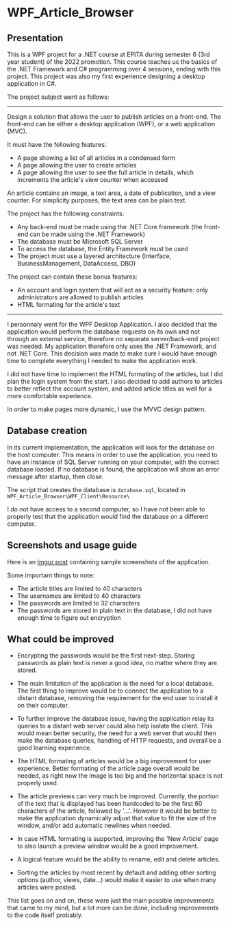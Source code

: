 # WPF_Article_Browser

## Presentation

This is a WPF project for a .NET course at EPITA during semester 6 (3rd year student) of the 2022 promotion. This course teaches us the basics of the .NET Framework and C# programming over 4 sessions, ending with this project. This project was also my first experience designing a desktop application in C#.

The project subject went as follows:

---
Design a solution that allows the user to publish articles on a front-end. The front-end can be either a desktop application (WPF), or a web application (MVC).

It must have the following features:
- A page showing a list of all articles in a condensed form
- A page allowing the user to create articles
- A page allowing the user to see the full article in details, which increments the article's view counter when accessed

An article contains an image, a text area, a date of publication, and a view counter. For simplicity purposes, the text area can be plain text.

The project has the following constraints:
- Any back-end must be made using the .NET Core framework (the front-end can be made using the .NET Framework)
- The database must be Microsoft SQL Server
- To access the database, the Entity Framework must be used
- The project must use a layered architecture (Interface, BusinessManagement, DataAccess, DBO)

The project can contain these bonus features:
- An account and login system that will act as a security feature: only administrators are allowed to publish articles
- HTML formating for the article's text
---

I personnaly went for the WPF Desktop Application. I also decided that the application would perform the database requests on its own and not through an external service, therefore no separate server/back-end project was needed. My application therefore only uses the .NET Framework, and not .NET Core. This decision was made to make sure I would have enough time to complete everything I needed to make the application work.

I did not have time to implement the HTML formating of the articles, but I did plan the login system from the start. I also decided to add authors to articles to better reflect the account system, and added article titles as well for a more comfortable experience.

In order to make pages more dynamic, I use the MVVC design pattern.

## Database creation

In its current implementation, the application will look for the database on the host computer. This means in order to use the application, you need to have an instance of SQL Server running on your computer, with the correct database loaded. If no database is found, the application will show an error message after startup, then close.

The script that creates the database is `database.sql`, located in `WPF_Article_Browser\WPF_Client\Resource\`

I do not have access to a second computer, so I have not been able to properly test that the application would find the database on a different computer.

## Screenshots and usage guide

Here is an [Imgur post](https://imgur.com/a/LJusVFV) containing sample screenshots of the application.

Some important things to note:
- The article titles are limited to 40 characters
- The usernames are limited to 40 characters
- The passwords are limited to 32 characters
- The passwords are stored in plain text in the database, I did not have enough time to figure out encryption

## What could be improved

- Encrypting the passwords would be the first next-step. Storing passwords as plain text is never a good idea, no matter where they are stored.

- The main limitation of the application is the need for a local database. The first thing to improve would be to connect the application to a distant database, removing the requirement for the end user to install it on their computer.

- To further improve the database issue, having the application relay its queries to a distant web server could also help isolate the client. This would mean better security, the need for a web server that would then make the database queries, handling of HTTP requests, and overall be a good learning experience.

- The HTML formating of articles would be a big improvement for user experience. Better formating of the article page overall would be needed, as right now the image is too big and the horizontal space is not properly used.

- The article previews can very much be improved. Currently, the portion of the text that is displayed has been hardcoded to be the first 60 characters of the article, followed by '...'. However it would be better to make the application dynamically adjust that value to fit the size of the window, and/or add automatic newlines when needed.

- In case HTML formating is supported, improving the 'New Article' page to also launch a preview window would be a good improvement.

- A logical feature would be the ability to rename, edit and delete articles.

- Sorting the articles by most recent by default and adding other sorting options (author, views, date...) would make it easier to use when many articles were posted.

This list goes on and on, these were just the main possible improvements that came to my mind, but a lot more can be done, including improvements to the code itself probably.
